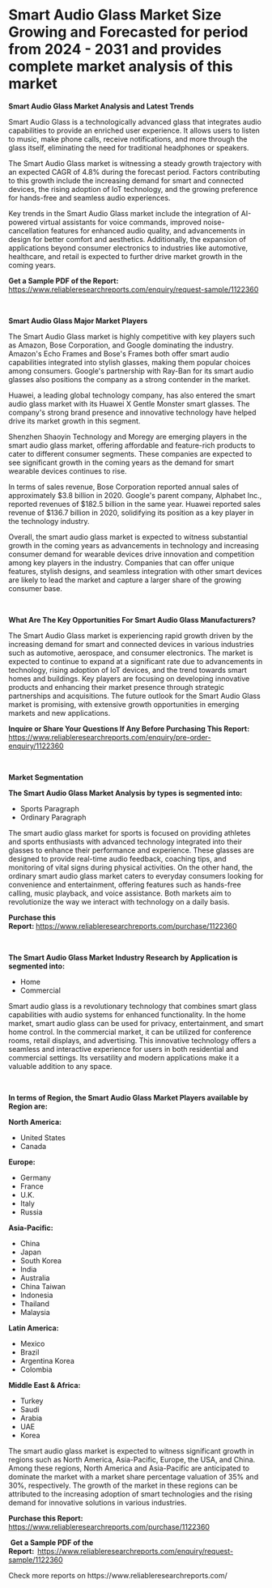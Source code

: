 <p><h1>Smart Audio Glass Market Size Growing and Forecasted for period from 2024 - 2031 and provides complete market analysis of this market</h1></p><p><strong>Smart Audio Glass Market Analysis and Latest Trends</strong></p>
<p><p>Smart Audio Glass is a technologically advanced glass that integrates audio capabilities to provide an enriched user experience. It allows users to listen to music, make phone calls, receive notifications, and more through the glass itself, eliminating the need for traditional headphones or speakers.</p><p>The Smart Audio Glass market is witnessing a steady growth trajectory with an expected CAGR of 4.8% during the forecast period. Factors contributing to this growth include the increasing demand for smart and connected devices, the rising adoption of IoT technology, and the growing preference for hands-free and seamless audio experiences.</p><p>Key trends in the Smart Audio Glass market include the integration of AI-powered virtual assistants for voice commands, improved noise-cancellation features for enhanced audio quality, and advancements in design for better comfort and aesthetics. Additionally, the expansion of applications beyond consumer electronics to industries like automotive, healthcare, and retail is expected to further drive market growth in the coming years.</p></p>
<p><strong>Get a Sample PDF of the Report:&nbsp;</strong> <a href="https://www.reliableresearchreports.com/enquiry/request-sample/1122360">https://www.reliableresearchreports.com/enquiry/request-sample/1122360</a></p>
<p>&nbsp;</p>
<p><strong>Smart Audio Glass Major Market Players</strong></p>
<p><p>The Smart Audio Glass market is highly competitive with key players such as Amazon, Bose Corporation, and Google dominating the industry. Amazon's Echo Frames and Bose's Frames both offer smart audio capabilities integrated into stylish glasses, making them popular choices among consumers. Google's partnership with Ray-Ban for its smart audio glasses also positions the company as a strong contender in the market.</p><p>Huawei, a leading global technology company, has also entered the smart audio glass market with its Huawei X Gentle Monster smart glasses. The company's strong brand presence and innovative technology have helped drive its market growth in this segment.</p><p>Shenzhen Shaoyin Technology and Moregy are emerging players in the smart audio glass market, offering affordable and feature-rich products to cater to different consumer segments. These companies are expected to see significant growth in the coming years as the demand for smart wearable devices continues to rise.</p><p>In terms of sales revenue, Bose Corporation reported annual sales of approximately $3.8 billion in 2020. Google's parent company, Alphabet Inc., reported revenues of $182.5 billion in the same year. Huawei reported sales revenue of $136.7 billion in 2020, solidifying its position as a key player in the technology industry.</p><p>Overall, the smart audio glass market is expected to witness substantial growth in the coming years as advancements in technology and increasing consumer demand for wearable devices drive innovation and competition among key players in the industry. Companies that can offer unique features, stylish designs, and seamless integration with other smart devices are likely to lead the market and capture a larger share of the growing consumer base.</p></p>
<p>&nbsp;</p>
<p><strong>What Are The Key Opportunities For Smart Audio Glass Manufacturers?</strong></p>
<p><p>The Smart Audio Glass market is experiencing rapid growth driven by the increasing demand for smart and connected devices in various industries such as automotive, aerospace, and consumer electronics. The market is expected to continue to expand at a significant rate due to advancements in technology, rising adoption of IoT devices, and the trend towards smart homes and buildings. Key players are focusing on developing innovative products and enhancing their market presence through strategic partnerships and acquisitions. The future outlook for the Smart Audio Glass market is promising, with extensive growth opportunities in emerging markets and new applications.</p></p>
<p><strong>Inquire or Share Your Questions If Any Before Purchasing This Report:</strong> <a href="https://www.reliableresearchreports.com/enquiry/pre-order-enquiry/1122360">https://www.reliableresearchreports.com/enquiry/pre-order-enquiry/1122360</a></p>
<p>&nbsp;</p>
<p><strong>Market Segmentation</strong></p>
<p><strong>The Smart Audio Glass Market Analysis by types is segmented into:</strong></p>
<p><ul><li>Sports Paragraph</li><li>Ordinary Paragraph</li></ul></p>
<p><p>The smart audio glass market for sports is focused on providing athletes and sports enthusiasts with advanced technology integrated into their glasses to enhance their performance and experience. These glasses are designed to provide real-time audio feedback, coaching tips, and monitoring of vital signs during physical activities. On the other hand, the ordinary smart audio glass market caters to everyday consumers looking for convenience and entertainment, offering features such as hands-free calling, music playback, and voice assistance. Both markets aim to revolutionize the way we interact with technology on a daily basis.</p></p>
<p><strong>Purchase this Report:&nbsp;</strong><a href="https://www.reliableresearchreports.com/purchase/1122360">https://www.reliableresearchreports.com/purchase/1122360</a></p>
<p>&nbsp;</p>
<p><strong>The Smart Audio Glass Market Industry Research by Application is segmented into:</strong></p>
<p><ul><li>Home</li><li>Commercial</li></ul></p>
<p><p>Smart audio glass is a revolutionary technology that combines smart glass capabilities with audio systems for enhanced functionality. In the home market, smart audio glass can be used for privacy, entertainment, and smart home control. In the commercial market, it can be utilized for conference rooms, retail displays, and advertising. This innovative technology offers a seamless and interactive experience for users in both residential and commercial settings. Its versatility and modern applications make it a valuable addition to any space.</p></p>
<p>&nbsp;</p>
<p><strong>In terms of Region, the Smart Audio Glass Market Players available by Region are:</strong></p>
<p>
    <p> <strong> North America: </strong>
        <ul>
            <li>United States</li>
            <li>Canada</li>
        </ul>
        </p> 
    <p> <strong> Europe: </strong>
        <ul>
            <li>Germany</li>
            <li>France</li>
            <li>U.K.</li>
            <li>Italy</li>
            <li>Russia</li>
        </ul>
        </p> 
    <p> <strong> Asia-Pacific: </strong>
        <ul>
            <li>China</li>
            <li>Japan</li>
            <li>South Korea</li>
            <li>India</li>
            <li>Australia</li>
            <li>China Taiwan</li>
            <li>Indonesia</li>
            <li>Thailand</li>
            <li>Malaysia</li>
        </ul>
        </p> 
    <p> <strong> Latin America: </strong>
        <ul>
            <li>Mexico</li>
            <li>Brazil</li>
            <li>Argentina Korea</li>
            <li>Colombia</li>
        </ul>
        </p> 
    <p> <strong> Middle East & Africa: </strong>
        <ul>
            <li>Turkey</li>
            <li>Saudi</li>
            <li>Arabia</li>
            <li>UAE</li>
            <li>Korea</li>
        </ul>
    </p>
    </p>
<p><p>The smart audio glass market is expected to witness significant growth in regions such as North America, Asia-Pacific, Europe, the USA, and China. Among these regions, North America and Asia-Pacific are anticipated to dominate the market with a market share percentage valuation of 35% and 30%, respectively. The growth of the market in these regions can be attributed to the increasing adoption of smart technologies and the rising demand for innovative solutions in various industries.</p></p>
<p><strong>Purchase this Report: </strong><a href="https://www.reliableresearchreports.com/purchase/1122360">https://www.reliableresearchreports.com/purchase/1122360</a></p>
<p>&nbsp;<strong>Get a Sample PDF of the Report:&nbsp;&nbsp;</strong><a href="https://www.reliableresearchreports.com/enquiry/request-sample/1122360">https://www.reliableresearchreports.com/enquiry/request-sample/1122360</a></p>
<p><strong></strong></p>
<p>Check more reports on https://www.reliableresearchreports.com/</p>